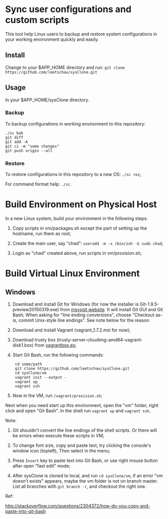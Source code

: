 # Sync user configurations and custom scripts

This tool help Linux users to backup and restore system configurations
in your working environment quickly and easily.

## Install

Change to your $APP_HOME directory and run:
`git clone https://github.com/leetschau/sysClone.git`

## Usage

In your $APP_HOME/sysClone directory.

### Backup

To backup configurations in working environment to this repository:

    ./sc bak
    git diff
    git add -A
    git ci -m "some changes"
    git push origin --all

### Restore

To restore configurations in this repository to a new OS:
`./sc res`;

For command format help: `./sc`.

# Build Environment on Physical Host

In a new Linux system, build your environment in the following steps:

1. Copy scripts in vm/packages.sh except the part of setting up the hostname, run them as root;

1. Create the main user, say "chad": `useradd -m -s /bin/zsh -G sudo chad`;

1. Login as "chad" created above, run scripts in vm/provision.sh;

# Build Virtual Linux Environment

## Windows

1. Download and install Git for Windows (for now the installer is Git-1.9.5-preview20150319.exe)
   from [msysgit website](https://msysgit.github.io/). It will install Git GUI and Git Bash;
   When asking for "line ending conversions", choose "Checkout as-is, commit Unix-style line endings".
   See note below for the reason.

1. Download and install Vagrant (vagrant_1.7.2.msi for now);

1. Download trusty box (trusty-server-cloudimg-amd64-vagrant-disk1.box) from [vagrantbox.es](http://www.vagrantbox.es/);

1. Start Git Bash, run the following commands:

        cd some/path
        git clone https://github.com/leetschau/sysClone.git
        cd sysClone/vm
        vagrant init --output -
        vagrant up
        vagrant ssh

1. Now in the VM, run `/vagrant/provision.sh`;

Next when you need start up this environment, open the "vm" folder, right click and open "Git Bash".
In the shell run `vagrant up` and `vagrant ssh`.

Note:

1. Git shouldn't convert the line endings of the shell scripts. Or there will be errors when execute these scripts in VM;

1. To change font size, copy and paste text, try clicking the console's window icon (topleft),
   Then select in the menu;

1. Press `Insert` key to paste text into Git Bash, or use right mouse button after open "fast edit" mode;

1. After sysClone is cloned to local, and run `cd sysClone/vm`, if an error "vm doesn't exists" appears,
   maybe the vm folder is not on branch master.
   List all branches with `git branch -r`, and checkout the right one.

Ref:

http://stackoverflow.com/questions/2304372/how-do-you-copy-and-paste-into-git-bash
